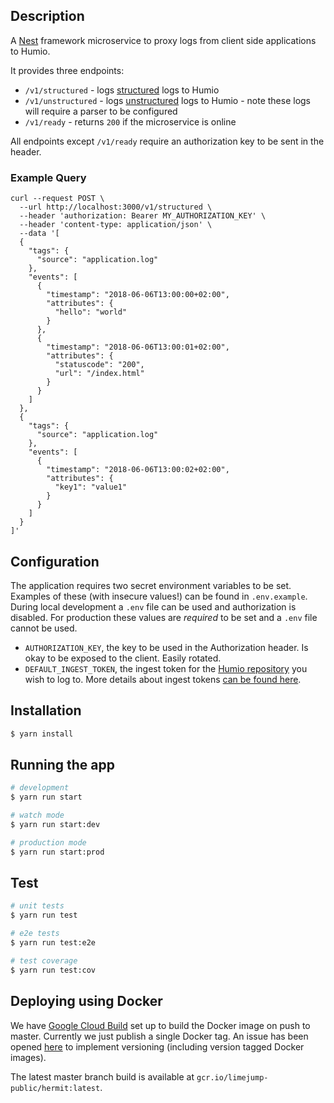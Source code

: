 ## Description

A [Nest](https://github.com/nestjs/nest) framework microservice to proxy logs from
client side applications to Humio.

It provides three endpoints:

* `/v1/structured` - logs [structured](https://docs.humio.com/api/ingest-api/#structured-data)
    logs to Humio
* `/v1/unstructured` - logs [unstructured](https://docs.humio.com/api/ingest-api/#parser)
    logs to Humio - note these logs will require a parser to be configured
* `/v1/ready` - returns `200` if the microservice is online

All endpoints except `/v1/ready` require an authorization key to be sent in the header.

### Example Query

```curl
curl --request POST \
  --url http://localhost:3000/v1/structured \
  --header 'authorization: Bearer MY_AUTHORIZATION_KEY' \
  --header 'content-type: application/json' \
  --data '[
  {
    "tags": {
      "source": "application.log"
    },
    "events": [
      {
        "timestamp": "2018-06-06T13:00:00+02:00",
        "attributes": {
          "hello": "world"
        }
      },
      {
        "timestamp": "2018-06-06T13:00:01+02:00",
        "attributes": {
          "statuscode": "200",
          "url": "/index.html"
        }
      }
    ]
  },
  {
    "tags": {
      "source": "application.log"
    },
    "events": [
      {
        "timestamp": "2018-06-06T13:00:02+02:00",
        "attributes": {
          "key1": "value1"
        }
      }
    ]
  }
]'
```

## Configuration

The application requires two secret environment variables to be set. Examples of these
(with insecure values!) can be found in `.env.example`. During local development a
`.env` file can be used and authorization is disabled. For production these values are
_required_ to be set and a `.env` file cannot be used.

* `AUTHORIZATION_KEY`, the key to be used in the Authorization header. Is okay to be
    exposed to the client. Easily rotated.
* `DEFAULT_INGEST_TOKEN`, the ingest token for the
    [Humio repository](https://docs.humio.com/concepts/repositories/) you wish to log to.
    More details about ingest tokens
    [can be found here](https://docs.humio.com/sending-data-to-humio/ingest-tokens/).

## Installation

```bash
$ yarn install
```

## Running the app

```bash
# development
$ yarn run start

# watch mode
$ yarn run start:dev

# production mode
$ yarn run start:prod
```

## Test

```bash
# unit tests
$ yarn run test

# e2e tests
$ yarn run test:e2e

# test coverage
$ yarn run test:cov
```

## Deploying using Docker

We have [Google Cloud Build](https://cloud.google.com/cloud-build/) set up to build the
Docker image on push to master. Currently we just publish a single Docker tag. An issue
has been opened [here](https://github.com/limejump/hermit/issues/11) to implement
versioning (including version tagged Docker images).

The latest master branch build is available at `gcr.io/limejump-public/hermit:latest`.
